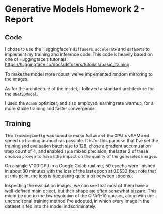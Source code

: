 # Generative Models Homework 2 - Report

## Code

I chose to use the Huggingface's `diffusers`, `accelerate` and `datasets` to implement my training and inference code. This code is heavily based on one of Huggingface's tutorials: https://huggingface.co/docs/diffusers/tutorials/basic_training.

To make the model more robust, we've implemented random mirroring to the images.

As for the architecture of the model, I followed a standard architecture for the `UNet2DModel`.

I used the `AdamW` optimizer, and also employed learning rate warmup, for a more stable training and faster convergence.



## Training

The `TrainingConfig` was tuned to make full use of the GPU's vRAM and speed up training as much as possible. It is for this purpose that I've set the training and evaluation batch size to 128, chose a gradient accumulation step count of 4, and enabled `fp16` mixed precision, the latter 2 of these choices proven to have little impact on the quality of the generated images.

On a single V100 GPU in a Google Colab runtime, 50 epochs were finished in about 80 minutes with the loss of the last epoch at 0.0532 (but note that at this point, the loss is fluctuating quite a bit between epochs).

Inspecting the evaluation images, we can see that most of them have a well-defined main object, but their shape are often somewhat bizzare. This might be due to the low resolution of the CIFAR-10 dataset, along with the unconditional training method I've adopted, in which every image in the dataset is fed into the model indiscriminately.